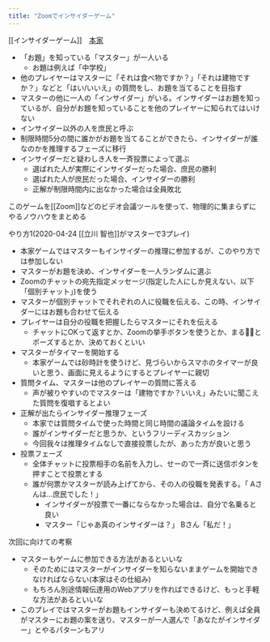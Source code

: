 ```yaml
---
title: "Zoomでインサイダーゲーム"
---
```


[[インサイダーゲーム]]　[本家](https://oinkgms.com/jp/insider)
- 「お題」を知っている「マスター」が一人いる
    - お題は例えば「中学校」
- 他のプレイヤーはマスターに「それは食べ物ですか？」「それは建物ですか？」などと「はい/いいえ」の質問をし、お題を当てることを目指す
- マスターの他に一人の「インサイダー」がいる。インサイダーはお題を知っているが、自分がお題を知っていることを他のプレイヤーに知られてはいけない
- インサイダー以外の人を庶民と呼ぶ
- 制限時間5分の間に誰かがお題を当てることができたら、インサイダーが誰なのかを推理するフェーズに移行
- インサイダーだと疑わしき人を一斉投票によって選ぶ
    - 選ばれた人が実際にインサイダーだった場合、庶民の勝利
    - 選ばれた人が庶民だった場合、インサイダーの勝利
    - 正解が制限時間内に出なかった場合は全員敗北

このゲームを[[Zoom]]などのビデオ会議ツールを使って、物理的に集まらずにやるノウハウをまとめる

やり方1(2020-04-24 [[立川 智也]]がマスターで3プレイ)
- 本家ゲームではマスターもインサイダーの推理に参加するが、このやり方では参加しない
- マスターがお題を決め、インサイダーを一人ランダムに選ぶ
- Zoomのチャットの宛先指定メッセージ(指定した人にしか見えない、以下「個別チャット」)を使う
- マスターが個別チャットでそれぞれの人に役職を伝える、この時、インサイダーにはお題も合わせて伝える
- プレイヤーは自分の役職を把握したらマスターにそれを伝える
    - チャットにOKって返すとか、Zoomの挙手ボタンを使うとか、まる🙆‍♂️とポーズするとか、決めておくといい
- マスターがタイマーを開始する
    - 本家ゲームでは砂時計を使うけど、見づらいからスマホのタイマーが良いと思う、画面に見えるようにするとプレイヤーに親切
- 質問タイム、マスターは他のプレイヤーの質問に答える
    - 声が被りやすいのでマスターは「建物ですか？いいえ」みたいに聞こえた質問を復唱するとよい
- 正解が出たらインサイダー推理フェーズ
    - 本家では質問タイムで使った時間と同じ時間の議論タイムを設ける
    - 誰がインサイダーだと思うか、というフリーディスカッション
    - 今回我々は推理タイムなしで直接投票したが、あった方が良いと思う
- 投票フェーズ
    - 全体チャットに投票相手の名前を入力し、せーので一斉に送信ボタンを押すことで投票とする
    - 誰が何票かマスターが読み上げてから、その人の役職を発表する。「 Aさんは…庶民でした！」
        - インサイダーが投票で一番にならなかった場合は、自分で名乗ると良い
        - マスター「じゃあ真のインサイダーは？」 Bさん「私だ！」

次回に向けての考察
- マスターもゲームに参加できる方法があるといいな
    - そのためにはマスターがインサイダーを知らないままゲームを開始できなければならない(本家はその仕組み)
    - もちろん別途情報伝達用のWebアプリを作ればできるけど、もっと手軽な方法があるといいな
- このプレイではマスターがお題もインサイダーも決めてるけど、例えば全員がマスターにお題の案を送り、マスターが一人選んで「あなたがインサイダー」とやるパターンもアリ
